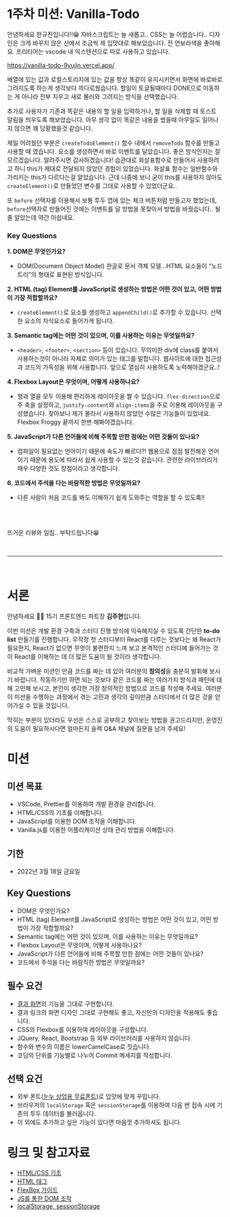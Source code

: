 # 1주차 미션: Vanilla-Todo

안녕하세요 한규진입니다!!😁
자바스크립트는 늘 새롭고.. CSS는 늘 어렵습니다.. 디자인은 크게 바꾸지 않은 선에서 조금씩 제 입맛대로 해보았습니다. 전 연보라색을 좋아해요. 프리티어는 vscode 내 익스텐션으로 따로 사용하고 있습니다.

https://vanilla-todo-9yujin.vercel.app/

배열에 있는 값과 로컬스토리지에 있는 값을 항상 똑같이 유지시키면서 화면에 바로바로 그려지도록 하는게 생각보다 까다로웠습니다. 할일이 토글될때마다 DONE으로 이동하는 게 아니라 전부 지우고 새로 불러와 그려지는 방식을 선택했습니다.

추가로 사용자가 기존과 똑같은 내용의 할 일을 입력하거나, 할 일을 삭제할 때 토스트 알림을 띄우도록 해보았습니다. 아무 생각 없이 똑같은 내용을 썼을때 아무일도 일어나지 않으면 꽤 당황했을것 같습니다.

제일 어려웠던 부분은 `createTodoElement()` 함수 내에서 `removeTodo` 함수를 만들고 사용할 때 였습니다. 요소를 생성하면서 바로 이벤트를 달았습니다. 좋은 방식인지는 잘 모르겠습니다. 알려주시면 감사하겠습니다! 
습관대로 화살표함수로 만들어서 사용하려고 하니 this가 제대로 전달되지 않았던 경험이 있었습니다. 화살표 함수는 일반함수와 가리키는 this가 다르다는걸 알았습니다. 근데 나중에 보니 굳이 this를 사용하지 않아도 `createElement()`로 만들었던 변수를 그대로 사용할 수 있었더군요..

또 `before` 선택자를 이용해서 보통 투두 앱에 있는 체크 버튼처럼 만들고자 했었는데, `before`선택자로 만들어진 것에는 이벤트를 달 방법을 못찾아서 방법을 바꿨습니다.. 될 줄 알았는데 약간 아쉽네요.


### Key Questions

**1. DOM은 무엇인가요?**
- DOM(Document Object Model) 한글로 문서 객체 모델…HTML 요소들이 “노드 트리”의 형태로 표현된 방식입니다.

**2. HTML (tag) Element를 JavaScript로 생성하는 방법은 어떤 것이 있고, 어떤 방법이 가장 적합할까요?**
- `createElement()`로 요소를 생성하고 `appendChild()`로 추가할 수 있습니다. 선택한 요소의 자식요소로 들어가게 됩니다. 

**3. Semantic tag에는 어떤 것이 있으며, 이를 사용하는 이유는 무엇일까요?**
- `<header>`, `<footer>`, `<section>` 등이 있습니다. 무의미한 div에 class를 붙여서 사용하는것이 아니라 자체로 의미가 있는 태그를 말합니다. 웹사이트에 대한 접근성과 코드의 가독성을 위해 사용합니다. 앞으로 열심히 사용하도록 노력해야겠군요..! 

**4. Flexbox Layout은 무엇이며, 어떻게 사용하나요?**
- 행과 열을 모두 이용해 편리하게 레이아웃을 짤 수 있습니다. `flex-direction`으로 주 축을 설정하고, `justify-content`와 `align-items`을 주로 이용해 레이아웃을 구성했습니다. 찾아보니 제가 몰라서 사용하지 않았던 수많은 기능들이 있었네요. Flexbox Froggy 끝까지 한번 해봐야겠습니다.

**5. JavaScript가 다른 언어들에 비해 주목할 만한 점에는 어떤 것들이 있나요?**
- 컴파일이 필요없는 언어이기 때문에 속도가 빠르다?! 웹용으로 점점 발전해온 언어이기 때문에 용도에 따라서 쉽게 사용할 수 있는것 같습니다. 관련한 라이브러리가 매우 다양한 것도 장점이라고 생각합니다. 

**6. 코드에서 주석을 다는 바람직한 방법은 무엇일까요?**
- 다른 사람이 처음 코드를 봐도 이해하기 쉽게 도와주는 역할을 할 수 있도록!!

<br><br>

뜨거운 리뷰와 일침.. 부탁드립니다😁

<br>

---

<br>

# 서론

안녕하세요 🙌🏻 15기 프론트엔드 파트장 **김주현**입니다.

이번 미션은 개발 환경 구축과 스터디 진행 방식에 익숙해지실 수 있도록 간단한 **to-do list** 만들기를 진행합니다. 무작정 첫 스터디부터 React를 다루는 것보다는 왜 React가 필요한지, React가 없으면 무엇이 불편한지 느껴 보고
본격적인 스터디에 들어가는 것이 React를 이해하는 데 더 많은 도움이 될 것이라 생각합니다.

비교적 가벼운 미션인 만큼 코드를 짜는 데 있어 여러분의 **창의성**을 충분히 발휘해 보시기 바랍니다. 작동하기만 하면 되는 것보다 같은 코드를 짜는 여러가지 방식과 패턴에 대해 고민해 보시고, 본인이 생각한 가장 창의적인 방법으로 코드를 작성해 주세요. 여러분이 미션을 수행하는 과정에서 겪는 고민과 생각의 깊이만큼 스터디에서 더 많은 것을 얻어가실 수 있을 것입니다.

막히는 부분이 있더라도 우선은 스스로 공부하고 찾아보는 방법을 권고드리지만, 운영진의 도움이 필요하시다면 얼마든지 슬랙 Q&A 채널에 질문을 남겨 주세요!

# 미션

## 미션 목표

- VSCode, Prettier를 이용하여 개발 환경을 관리합니다.
- HTML/CSS의 기초를 이해합니다.
- JavaScript를 이용한 DOM 조작을 이해합니다.
- Vanilla.js를 이용한 어플리케이션 상태 관리 방법을 이해합니다.

## 기한

- 2022년 3월 18일 금요일

## Key Questions

- DOM은 무엇인가요?
- HTML (tag) Element를 JavaScript로 생성하는 방법은 어떤 것이 있고, 어떤 방법이 가장 적합할까요?
- Semantic tag에는 어떤 것이 있으며, 이를 사용하는 이유는 무엇일까요?
- Flexbox Layout은 무엇이며, 어떻게 사용하나요?
- JavaScript가 다른 언어들에 비해 주목할 만한 점에는 어떤 것들이 있나요?
- 코드에서 주석을 다는 바람직한 방법은 무엇일까요?

## 필수 요건

- [결과 화면](https://vanillajs-corinth.vercel.app/)의 기능을 그대로 구현합니다.
- 결과 링크의 화면 디자인 그대로 구현해도 좋고, 자신만의 디자인을 적용해도 좋습니다.
- CSS의 Flexbox를 이용하여 레이아웃을 구성합니다.
- JQuery, React, Bootstrap 등 외부 라이브러리를 사용하지 않습니다.
- 함수와 변수의 이름은 lowerCamelCase로 짓습니다.
- 코딩의 단위를 기능별로 나누어 Commit 메세지를 작성합니다.

## 선택 요건

- 외부 폰트([눈누 상업용 무료폰트](https://noonnu.cc/))로 입맛에 맞게 꾸밉니다.
- 브라우저의 `localStorage` 혹은 `sessionStorage`를 이용하여 다음 번 접속 시에 기존의 투두 데이터를 불러옵니다.
- 이 외에도 추가하고 싶은 기능이 있다면 마음껏 추가하셔도 됩니다.

# 링크 및 참고자료

- [HTML/CSS 기초](https://heropy.blog/2019/04/24/html-css-starter/)
- [HTML 태그](https://heropy.blog/2019/05/26/html-elements/)
- [FlexBox 가이드](https://heropy.blog/2018/11/24/css-flexible-box/)
- [JS를 통한 DOM 조작](https://velog.io/@bining/javascript-DOM-%EC%A1%B0%EC%9E%91%ED%95%98%EA%B8%B0#append)
- [localStorage, sessionStorage](https://www.daleseo.com/js-web-storage/)
